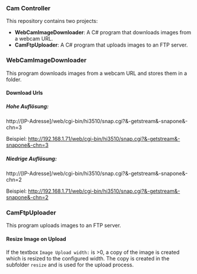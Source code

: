 ### Cam Controller
This repository contains two projects:
* **WebCamImageDownloader**: A C# program that downloads images from a webcam URL.
* **CamFtpUploader**: A C# program that uploads images to an FTP server.

### WebCamImageDownloader
This program downloads images from a webcam URL and stores them in a folder.

#### Download Urls
##### Hohe Auflösung:
http://[IP-Adresse]/web/cgi-bin/hi3510/snap.cgi?&-getstream&-snapone&-chn=3

Beispiel: http://192.168.1.71/web/cgi-bin/hi3510/snap.cgi?&-getstream&-snapone&-chn=3



##### Niedrige Auflösung:
http://[IP-Adresse]/web/cgi-bin/hi3510/snap.cgi?&-getstream&-snapone&-chn=2

Beispiel: http://192.168.1.71/web/cgi-bin/hi3510/snap.cgi?&-getstream&-snapone&-chn=2

### CamFtpUploader
This program uploads images to an FTP server.

#### Resize Image on Upload

If the textbox `Image Upload width:` is >0, a copy of the image is created which is resized to the configured width.
The copy is created in the subfolder `resize` and is used for the upload process.